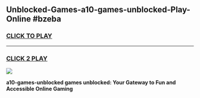 
## Unblocked-Games-a10-games-unblocked-Play-Online #bzeba
<h3>
<a href="https://news.freeplayer.one?title=a10-games-unblocked&ref=3">CLICK TO PLAY</a></h3>
<hr>

<h3>
<a href="https://news.freeplayer.one?title=a10-games-unblocked&ref=3">CLICK 2 PLAY</a>
  
</h3>

<a href="https://news.freeplayer.one?title=a10-games-unblocked&ref=3"><img src="https://clearcache.store/games.png"></a>


**a10-games-unblocked games unblocked: Your Gateway to Fun and Accessible Online Gaming**
